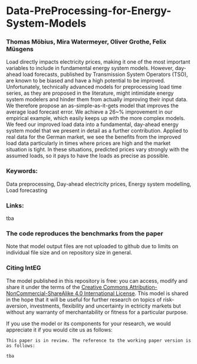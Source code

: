 # Data-PreProcessing-for-Energy-System-Models

### Thomas Möbius, Mira Watermeyer, Oliver Grothe, Felix Müsgens

Load directly impacts electricity prices, making it one of the most important variables to include in fundamental energy system models. However, day-ahead load forecasts, published by Transmission System Operators (TSO), are known to be biased and have a high potential to be improved. Unfortunately, technically advanced models for preprocessing load time series, as they are proposed in the literature, might intimidate energy system modelers and hinder them from actually improving their input data. We therefore propose an as-simple-as-it-gets model that improves the average load forecast error. We achieve a 26~\% improvement in our empirical example, which easily keeps up with the more complex models. We feed our improved load data into a fundamental, day-ahead energy system model that we present in detail as a further contribution. Applied to real data for the German market, we see the benefits from the improved load data particularly in times where prices are high and the market situation is tight. In these situations, predicted prices vary strongly with the assumed loads, so it pays to have the loads as precise as possible.

### Keywords:
Data preprocessing, Day-ahead electricity prices, Energy system modelling, Load forecasting
 
### Links: 
tba

### The code reproduces the benchmarks from the paper 
Note that model output files are not uploaded to github due to limits on individual file size and on repository size in general. 

### Citing IntEG

The model published in this repository is free: you can access, modify and share it under the terms of the <a rel="license" href="http://creativecommons.org/licenses/by-nc-sa/4.0/">Creative Commons Attribution-NonCommercial-ShareAlike 4.0 International License</a>. This model is shared in the hope that it will be useful for further research on topics of risk-aversion, investments, flexibility and uncertainty in ectricity markets but without any warranty of merchantability or fitness for a particular purpose. 

If you use the model or its components for your research, we would appreciate it if you
would cite us as follows:
```
This paper is in review. The reference to the working paper version is as follows:

tba
```
